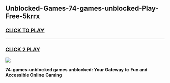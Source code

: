 
## Unblocked-Games-74-games-unblocked-Play-Free-5krrx
<h3>
<a href="https://premium76.site?title=74-games-unblocked&ref=18A">CLICK TO PLAY</a></h3>
<hr>

<h3>
<a href="https://premium76.site?title=74-games-unblocked&ref=18A">CLICK 2 PLAY</a>
  
</h3>

<a href="https://premium76.site?title=74-games-unblocked&ref=18A"><img src="https://clearcache.store/games.png"></a>


**74-games-unblocked games unblocked: Your Gateway to Fun and Accessible Online Gaming**
